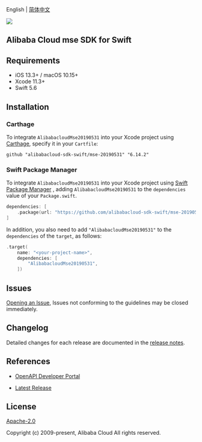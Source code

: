English | [简体中文](README-CN.md)

![](https://aliyunsdk-pages.alicdn.com/icons/AlibabaCloud.svg)

## Alibaba Cloud mse SDK for Swift

## Requirements

- iOS 13.3+ / macOS 10.15+
- Xcode 11.3+
- Swift 5.6

## Installation

### Carthage

To integrate `AlibabacloudMse20190531` into your Xcode project using [Carthage](https://github.com/Carthage/Carthage), specify it in your `Cartfile`:

```ogdl
github "alibabacloud-sdk-swift/mse-20190531" "6.14.2"
```

### Swift Package Manager

To integrate `AlibabacloudMse20190531` into your Xcode project using [Swift Package Manager](https://swift.org/package-manager/) , adding `AlibabacloudMse20190531` to the `dependencies` value of your `Package.swift`.

```swift
dependencies: [
    .package(url: "https://github.com/alibabacloud-sdk-swift/mse-20190531.git", from: "6.14.2")
]
```

In addition, you also need to add `"AlibabacloudMse20190531"` to the `dependencies` of the `target`, as follows:

```swift
.target(
    name: "<your-project-name>",
    dependencies: [
        "AlibabacloudMse20190531",
    ])
```

## Issues

[Opening an Issue](https://github.com/alibabacloud-sdk-swift/mse-20190531/issues/new), Issues not conforming to the guidelines may be closed immediately.

## Changelog

Detailed changes for each release are documented in the [release notes](./ChangeLog.txt).

## References

* [OpenAPI Developer Portal](https://next.api.alibabacloud.com/home)
- [Latest Release](https://github.com/alibabacloud-sdk-swift/mse-20190531)

## License

[Apache-2.0](http://www.apache.org/licenses/LICENSE-2.0)

Copyright (c) 2009-present, Alibaba Cloud All rights reserved.
